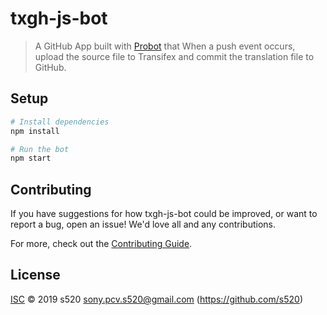 # txgh-js-bot

> A GitHub App built with [Probot](https://github.com/probot/probot) that When a push event occurs, upload the source file to Transifex and commit the translation file to GitHub.

## Setup

```sh
# Install dependencies
npm install

# Run the bot
npm start
```

## Contributing

If you have suggestions for how txgh-js-bot could be improved, or want to report a bug, open an issue! We'd love all and any contributions.

For more, check out the [Contributing Guide](CONTRIBUTING.md).

## License

[ISC](LICENSE) © 2019 s520 <sony.pcv.s520@gmail.com> (https://github.com/s520)
